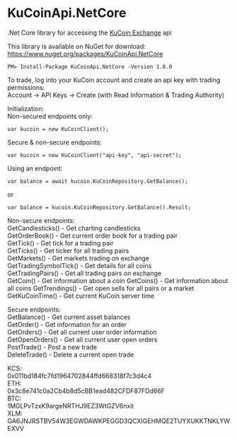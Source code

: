 # KuCoinApi.NetCore
.Net Core library for accessing the [KuCoin Exchange](https://www.kucoin.com) api  
  
This library is available on NuGet for download: https://www.nuget.org/packages/KuCoinApi.NetCore  
```
PM> Install-Package KuCoinApi.NetCore -Version 1.0.0
```

  
To trade, log into your KuCoin account and create an api key with trading permissions:  
Account -> API Keys -> Create (with Read Information & Trading Authority)  
  
Initialization:  
Non-secured endpoints only:  
```
var kucoin = new KuCoinClient();
```  
  
Secure & non-secure endpoints:  
```
var kucoin = new KuCoinClient("api-key", "api-secret");
```  

Using an endpoint:  
```  
var balance = await kucoin.KuCoinRepository.GetBalance();
```  
or  
```
var balance = kucoin.KuCoinRepository.GetBalance().Result;
```

Non-secure endpoints:  
GetCandlesticks() - Get charting candlesticks  
GetOrderBook() - Get current order book for a trading pair  
GetTick() - Get tick for a trading pair  
GetTicks() - Get ticker for all trading pairs  
GetMarkets() - Get markets trading on exchange  
GetTradingSymbolTick() - Get details for all coins  
GetTradingPairs() - Get all trading pairs on exchange  
GetCoin() - Get information about a coin
GetCoins() - Get information about all coins
GetTrendings() - Get open sells for all pairs or a market  
GetKuCoinTime() - Get current KuCoin server time  

Secure endpoints:  
GetBalance() - Get current asset balances  
GetOrder() - Get information for an order  
GetOrders() - Get all current user order information  
GetOpenOrders() - Get all current user open orders   
PostTrade() - Post a new trade  
DeleteTrade() - Delete a current open trade  

KCS:  
0x011bd184fc7fd1964702844ffd668318f7c3d4c4  
ETH:  
0x3c8e741c0a2Cb4b8d5cBB1ead482CFDF87FDd66F  
BTC:  
1MGLPvTzxK9argeNRTHJ9EZ3WtGZV6nxit  
XLM:  
GA6JNJRSTBV54W3EGWDAWKPEGGD3QCXIGEHMQE2TUYXUKKTNKLYWEXVV  

